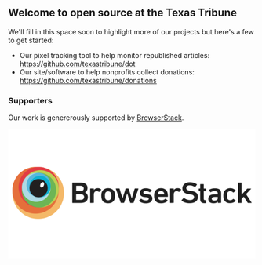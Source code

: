 ## Welcome to open source at the Texas Tribune

We'll fill in this space  soon to highlight more of our projects but here's a few to get started:

- Our pixel tracking tool to help monitor republished articles: https://github.com/texastribune/dot
- Our site/software to help nonprofits collect donations: https://github.com/texastribune/donations

### Supporters

Our work is genererously supported by [BrowserStack](https://www.browserstack.com). 

[![BrowserStack logo](browserstack-logo-600x315.png)](https:/www.browserstack.com)
